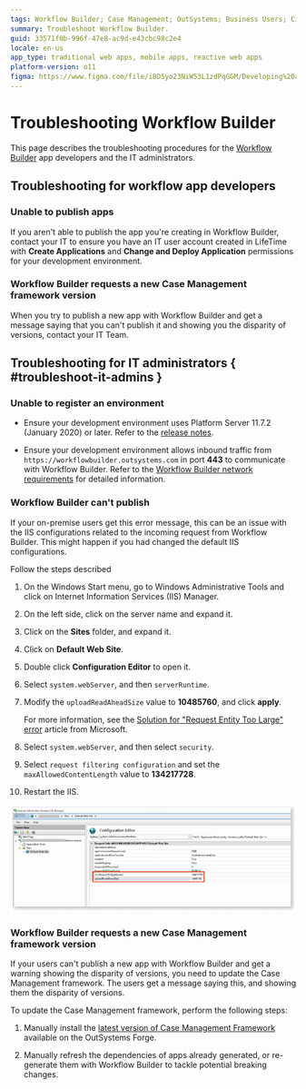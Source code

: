 ```yaml
---
tags: Workflow Builder; Case Management; OutSystems; Business Users; Citizen Developers; Citizen Dev; Workflow; Troubleshoot
summary: Troubleshoot Workflow Builder.
guid: 33571f0b-996f-47e8-ac9d-e43cbc98c2e4
locale: en-us
app_type: traditional web apps, mobile apps, reactive web apps
platform-version: o11
figma: https://www.figma.com/file/iBD5yo23NiW53L1zdPqGGM/Developing%20an%20Application?node-id=4376:910
---
```


# Troubleshooting Workflow Builder

This page describes the troubleshooting procedures for the [Workflow Builder](http://workflowbuilder.outsystems.com/) app developers and the IT administrators.

## Troubleshooting for workflow app developers

### Unable to publish apps

If you aren't able to publish the app you're creating in Workflow Builder, contact your IT to ensure you have an IT user account created in LifeTime with **Create Applications** and **Change and Deploy Application** permissions for your development environment.

### Workflow Builder requests a new Case Management framework version

When you try to publish a new app with Workflow Builder and get a message saying that you can't publish it and showing you the disparity of versions, contact your IT Team.

## Troubleshooting for IT administrators  { #troubleshoot-it-admins }

### Unable to register an environment

* Ensure your development environment uses Platform Server 11.7.2 (January 2020) or later. Refer to the [release notes](https://success.outsystems.com/Support/Release_Notes/Workflow_Builder).

* Ensure your development environment allows inbound traffic from `https://workflowbuilder.outsystems.com` in port **443** to communicate with Workflow Builder. Refer to the [Workflow Builder network requirements](../../../setup-maintain/setup/network-requirements.md#workflow-builder) for detailed information.

### Workflow Builder can't publish

If your on-premise users get this error message, this can be an issue with the IIS configurations related to the incoming request from Workflow Builder. This might happen if you had changed the default IIS configurations.

Follow the steps described

1. On the Windows Start menu, go to Windows Administrative Tools and click on Internet Information Services (IIS) Manager.

1. On the left side, click on the server name and expand it.

1. Click on the **Sites** folder, and expand it.

1. Click on **Default Web Site**.

1. Double click **Configuration Editor** to open it.

1. Select `system.webServer`, and then `serverRuntime`.

1. Modify the `uploadReadAheadSize` value to **10485760**, and click **apply**.

    For more information, see the [Solution for "Request Entity Too Large" error]( https://techcommunity.microsoft.com/t5/iis-support-blog/solution-for-request-entity-too-large-error/ba-p/501134) article from Microsoft.

1. Select `system.webServer`, and then select `security`.

1. Select `request filtering configuration` and set the `maxAllowedContentLength` value to **134217728**.

1. Restart the IIS.

![Screenshot of Internet Information Services (IIS) Manager showing the Default Web Site selected for configuration adjustments](images/iss-default-website.png "IIS Default Website Configuration")

### Workflow Builder requests a new Case Management framework version

If your users can't publish a new app with Workflow Builder and get a warning showing the disparity of versions, you need to update the Case Management framework. The users get a message saying this, and showing them the disparity of versions.

To update the Case Management framework, perform the following steps:

1. Manually install the [latest version of Case Management Framework](https://www.outsystems.com/forge/component-overview/9179/case-management-framework) available on the OutSystems Forge.

1. Manually refresh the dependencies of apps already generated, or re-generate them with Workflow Builder to tackle potential breaking changes.
